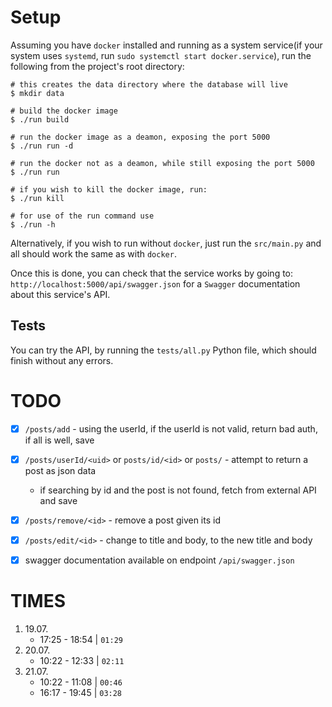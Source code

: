 # Setup
Assuming you have `docker` installed and running as a system service(if your system uses `systemd`, run `sudo systemctl start docker.service`), run the following from the project's root directory:
```
# this creates the data directory where the database will live
$ mkdir data

# build the docker image
$ ./run build

# run the docker image as a deamon, exposing the port 5000
$ ./run run -d

# run the docker not as a deamon, while still exposing the port 5000
$ ./run run

# if you wish to kill the docker image, run:
$ ./run kill

# for use of the run command use
$ ./run -h 
```

Alternatively, if you wish to run without `docker`, just run the `src/main.py` and all should work the same as with `docker`.

Once this is done, you can check that the service works by going to: `http://localhost:5000/api/swagger.json` for a `Swagger` documentation about this service's API.

## Tests
You can try the API, by running the `tests/all.py` Python file, which should finish without any errors.

# TODO
- [x] `/posts/add` - using the userId, if the userId is not valid, return bad auth, if all is well, save
- [x] `/posts/userId/<uid>` or `posts/id/<id>` or `posts/` - attempt to return a post as json data
    - if searching by id and the post is not found, fetch from external API and save
- [x] `/posts/remove/<id>` - remove a post given its id
- [x] `/posts/edit/<id>` - change to title and body, to the new title and body
- [x] swagger documentation available on endpoint `/api/swagger.json`


# TIMES
1. 19.07.
    - 17:25 - 18:54 | `01:29`
2. 20.07.
    - 10:22 - 12:33 | `02:11`
2. 21.07.
    - 10:22 - 11:08 | `00:46`
    - 16:17 - 19:45 | `03:28`
